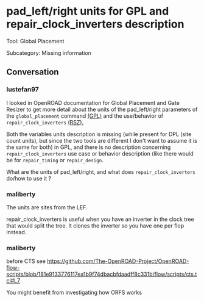 # pad_left/right units for GPL and repair_clock_inverters description

Tool: Global Placement

Subcategory: Missing information

## Conversation

### lustefan97


I looked in OpenROAD documentation for Global Placement and Gate Resizer to get more detail about the units of the pad_left/right parameters of the `global_placement` command [(GPL)](https://github.com/The-OpenROAD-Project/OpenROAD/tree/master/src/gpl) and the use/behavior of `repair_clock_inverters` [(RSZ).](https://github.com/The-OpenROAD-Project/OpenROAD/blob/master/src/rsz/README.md) 

Both the variables units description is missing (while present for DPL (site count units), but since the two tools are different I don't want to assume it is the same for both) in GPL, and there is no description concerning `repair_clock_inverters` use case or behavior description (like there would be for `repair_timing` or `repair_design`.

What are the units of pad_left/right, and what does `repair_clock_inverters` do/how to use it ?

### maliberty
The units are sites from the LEF.

repair_clock_inverters is useful when you have an inverter in the clock tree that would split the tree.  It clones the inverter so you have one per flop instead.

### maliberty
before CTS see https://github.com/The-OpenROAD-Project/OpenROAD-flow-scripts/blob/181e9133776117ea1b9f74dbacbfdaadff8c331b/flow/scripts/cts.tcl#L7

You might benefit from investigating how ORFS works


